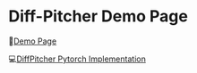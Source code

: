 # Diff-Pitcher Demo Page

🎵[Demo Page](https://jhu-lcap.github.io/Diff-Pitcher/)

💻[DiffPitcher Pytorch Implementation](https://github.com/DiffPitcher/DiffPitcher)

